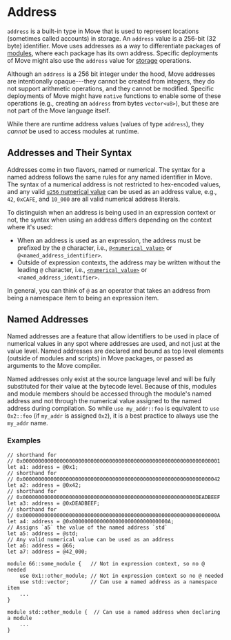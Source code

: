 # Address

`address` is a built-in type in Move that is used to represent locations (sometimes called accounts)
in storage. An `address` value is a 256-bit (32 byte) identifier. Move uses addresses as a way to
differentiate packages of [modules](./modules.md), where each package has its own address. Specific
deployments of Move might also use the `address` value for [storage](./abilities.md#key) operations.

Although an `address` is a 256 bit integer under the hood, Move addresses are intentionally
opaque---they cannot be created from integers, they do not support arithmetic operations, and they
cannot be modified. Specific deployments of Move might have `native` functions to enable some of
these operations (e.g., creating an `address` from bytes `vector<u8>`), but these are not part of
the Move language itself.

While there are runtime address values (values of type `address`), they _cannot_ be used to access
modules at runtime.

## Addresses and Their Syntax

Addresses come in two flavors, named or numerical. The syntax for a named address follows the same
rules for any named identifier in Move. The syntax of a numerical address is not restricted to
hex-encoded values, and any valid [`u256` numerical value](./integers.md) can be used as an address
value, e.g., `42`, `0xCAFE`, and `10_000` are all valid numerical address literals.

To distinguish when an address is being used in an expression context or not, the syntax when using
an address differs depending on the context where it's used:

- When an address is used as an expression, the address must be prefixed by the `@` character, i.e.,
  [`@<numerical_value>`](./integers.md) or `@<named_address_identifier>`.
- Outside of expression contexts, the address may be written without the leading `@` character,
  i.e., [`<numerical_value>`](./integers.md) or `<named_address_identifier>`.

In general, you can think of `@` as an operator that takes an address from being a namespace item to
being an expression item.

## Named Addresses

Named addresses are a feature that allow identifiers to be used in place of numerical values in any
spot where addresses are used, and not just at the value level. Named addresses are declared and
bound as top level elements (outside of modules and scripts) in Move packages, or passed as
arguments to the Move compiler.

Named addresses only exist at the source language level and will be fully substituted for their
value at the bytecode level. Because of this, modules and module members should be accessed through
the module's named address and not through the numerical value assigned to the named address during
compilation. So while `use my_addr::foo` is equivalent to `use 0x2::foo` (if `my_addr` is assigned
`0x2`), it is a best practice to always use the `my_addr` name.

### Examples

```move
// shorthand for
// 0x0000000000000000000000000000000000000000000000000000000000000001
let a1: address = @0x1;
// shorthand for
// 0x0000000000000000000000000000000000000000000000000000000000000042
let a2: address = @0x42;
// shorthand for
// 0x00000000000000000000000000000000000000000000000000000000DEADBEEF
let a3: address = @0xDEADBEEF;
// shorthand for
// 0x000000000000000000000000000000000000000000000000000000000000000A
let a4: address = @0x0000000000000000000000000000000A;
// Assigns `a5` the value of the named address `std`
let a5: address = @std;
// Any valid numerical value can be used as an address
let a6: address = @66;
let a7: address = @42_000;

module 66::some_module {   // Not in expression context, so no @ needed
    use 0x1::other_module; // Not in expression context so no @ needed
    use std::vector;       // Can use a named address as a namespace item
    ...
}

module std::other_module {  // Can use a named address when declaring a module
    ...
}
```
